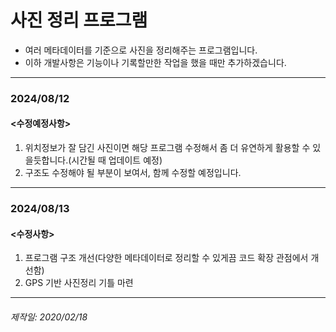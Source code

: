 # 사진 정리 프로그램

+ 여러 메타데이터를 기준으로 사진을 정리해주는 프로그램입니다.
+ 이하 개발사항은 기능이나 기록할만한 작업을 했을 때만 추가하겠습니다.

---
### 2024/08/12
#### <수정예정사항>

1. 위치정보가 잘 담긴 사진이면 해당 프로그램 수정해서 좀 더 유연하게 활용할 수 있을듯합니다.(시간될 때 업데이트 예정)
2. 구조도 수정해야 될 부분이 보여서, 함께 수정할 예정입니다.

---
### 2024/08/13
#### <수정사항>

1. 프로그램 구조 개선(다양한 메타데이터로 정리할 수 있게끔 코드 확장 관점에서 개선함)
2. GPS 기반 사진정리 기틀 마련

---
###### 제작일: 2020/02/18
